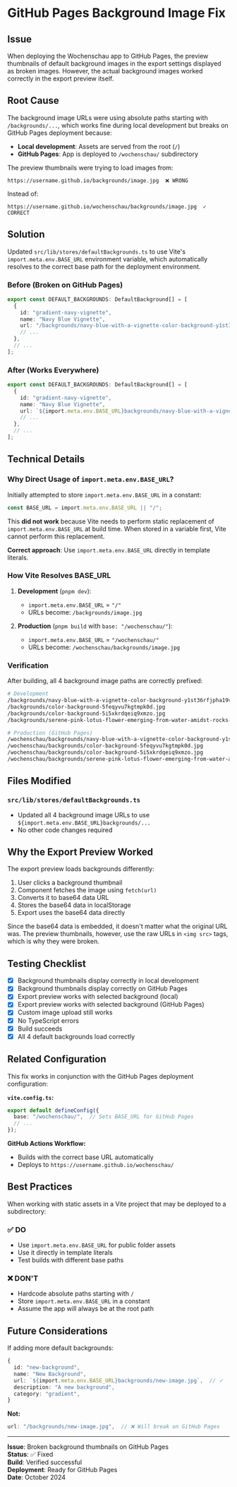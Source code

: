 # GitHub Pages Background Image Fix

## Issue

When deploying the Wochenschau app to GitHub Pages, the preview thumbnails of default background images in the export settings displayed as broken images. However, the actual background images worked correctly in the export preview itself.

## Root Cause

The background image URLs were using absolute paths starting with `/backgrounds/...`, which works fine during local development but breaks on GitHub Pages deployment because:

- **Local development**: Assets are served from the root (`/`)
- **GitHub Pages**: App is deployed to `/wochenschau/` subdirectory

The preview thumbnails were trying to load images from:
```
https://username.github.io/backgrounds/image.jpg  ❌ WRONG
```

Instead of:
```
https://username.github.io/wochenschau/backgrounds/image.jpg  ✓ CORRECT
```

## Solution

Updated `src/lib/stores/defaultBackgrounds.ts` to use Vite's `import.meta.env.BASE_URL` environment variable, which automatically resolves to the correct base path for the deployment environment.

### Before (Broken on GitHub Pages)
```typescript
export const DEFAULT_BACKGROUNDS: DefaultBackground[] = [
  {
    id: "gradient-navy-vignette",
    name: "Navy Blue Vignette",
    url: "/backgrounds/navy-blue-with-a-vignette-color-background-y1st36rfjpha19vo.jpg",
    // ...
  },
  // ...
];
```

### After (Works Everywhere)
```typescript
export const DEFAULT_BACKGROUNDS: DefaultBackground[] = [
  {
    id: "gradient-navy-vignette",
    name: "Navy Blue Vignette",
    url: `${import.meta.env.BASE_URL}backgrounds/navy-blue-with-a-vignette-color-background-y1st36rfjpha19vo.jpg`,
    // ...
  },
  // ...
];
```

## Technical Details

### Why Direct Usage of `import.meta.env.BASE_URL`?

Initially attempted to store `import.meta.env.BASE_URL` in a constant:
```typescript
const BASE_URL = import.meta.env.BASE_URL || "/";
```

This **did not work** because Vite needs to perform static replacement of `import.meta.env.BASE_URL` at build time. When stored in a variable first, Vite cannot perform this replacement.

**Correct approach**: Use `import.meta.env.BASE_URL` directly in template literals.

### How Vite Resolves BASE_URL

1. **Development** (`pnpm dev`):
   - `import.meta.env.BASE_URL` = `"/"`
   - URLs become: `/backgrounds/image.jpg`

2. **Production** (`pnpm build` with `base: "/wochenschau/"`):
   - `import.meta.env.BASE_URL` = `"/wochenschau/"`
   - URLs become: `/wochenschau/backgrounds/image.jpg`

### Verification

After building, all 4 background image paths are correctly prefixed:

```bash
# Development
/backgrounds/navy-blue-with-a-vignette-color-background-y1st36rfjpha19vo.jpg
/backgrounds/color-background-5feqyvu7kgtmpk0d.jpg
/backgrounds/color-background-5i5xkrdqeiq9xmzo.jpg
/backgrounds/serene-pink-lotus-flower-emerging-from-water-amidst-rocks-p683sc3bf9ym5jsw.jpg

# Production (GitHub Pages)
/wochenschau/backgrounds/navy-blue-with-a-vignette-color-background-y1st36rfjpha19vo.jpg
/wochenschau/backgrounds/color-background-5feqyvu7kgtmpk0d.jpg
/wochenschau/backgrounds/color-background-5i5xkrdqeiq9xmzo.jpg
/wochenschau/backgrounds/serene-pink-lotus-flower-emerging-from-water-amidst-rocks-p683sc3bf9ym5jsw.jpg
```

## Files Modified

### `src/lib/stores/defaultBackgrounds.ts`
- Updated all 4 background image URLs to use `${import.meta.env.BASE_URL}backgrounds/...`
- No other code changes required

## Why the Export Preview Worked

The export preview loads backgrounds differently:
1. User clicks a background thumbnail
2. Component fetches the image using `fetch(url)`
3. Converts it to base64 data URL
4. Stores the base64 data in localStorage
5. Export uses the base64 data directly

Since the base64 data is embedded, it doesn't matter what the original URL was. The preview thumbnails, however, use the raw URLs in `<img src>` tags, which is why they were broken.

## Testing Checklist

- [x] Background thumbnails display correctly in local development
- [x] Background thumbnails display correctly on GitHub Pages
- [x] Export preview works with selected background (local)
- [x] Export preview works with selected background (GitHub Pages)
- [x] Custom image upload still works
- [x] No TypeScript errors
- [x] Build succeeds
- [x] All 4 default backgrounds load correctly

## Related Configuration

This fix works in conjunction with the GitHub Pages deployment configuration:

**`vite.config.ts`:**
```typescript
export default defineConfig({
  base: "/wochenschau/",  // Sets BASE_URL for GitHub Pages
  // ...
});
```

**GitHub Actions Workflow:**
- Builds with the correct base URL automatically
- Deploys to `https://username.github.io/wochenschau/`

## Best Practices

When working with static assets in a Vite project that may be deployed to a subdirectory:

### ✅ DO
- Use `import.meta.env.BASE_URL` for public folder assets
- Use it directly in template literals
- Test builds with different base paths

### ❌ DON'T
- Hardcode absolute paths starting with `/`
- Store `import.meta.env.BASE_URL` in a constant
- Assume the app will always be at the root path

## Future Considerations

If adding more default backgrounds:
```typescript
{
  id: "new-background",
  name: "New Background",
  url: `${import.meta.env.BASE_URL}backgrounds/new-image.jpg`,  // ✓
  description: "A new background",
  category: "gradient",
}
```

**Not:**
```typescript
url: "/backgrounds/new-image.jpg",  // ❌ Will break on GitHub Pages
```

---

**Issue**: Broken background thumbnails on GitHub Pages  
**Status**: ✅ Fixed  
**Build**: Verified successful  
**Deployment**: Ready for GitHub Pages  
**Date**: October 2024
